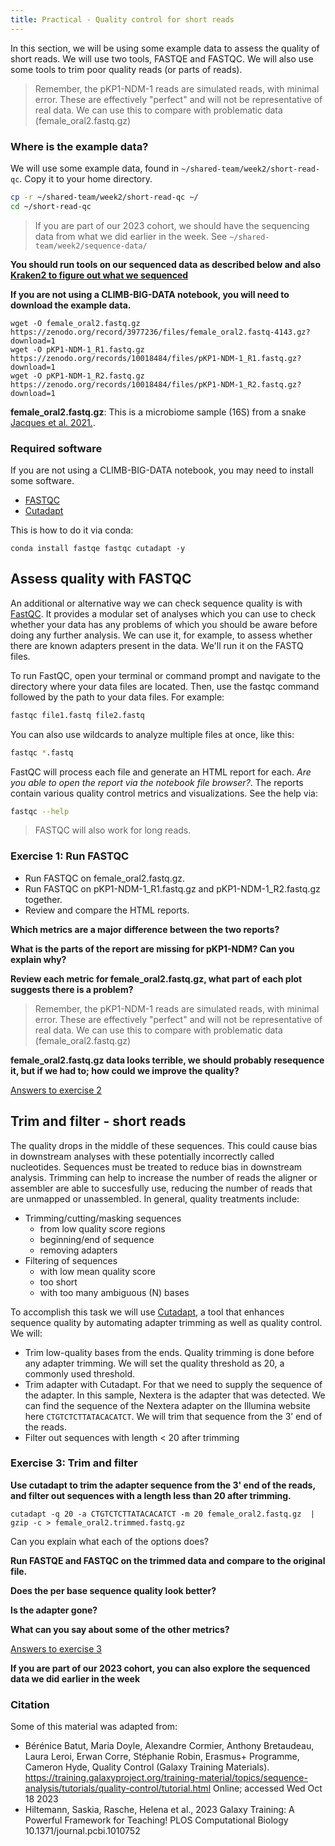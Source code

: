 ```yaml
---
title: Practical - Quality control for short reads
---
```


In this section, we will be using some example data to assess the quality of short reads. We will use two tools, FASTQE and FASTQC. We will also use some tools to trim poor quality reads (or parts of reads).

> Remember, the pKP1-NDM-1 reads are simulated reads, with minimal error. These are effectively "perfect" and will not be representative of real data. We can use this to compare with problematic data (female_oral2.fastq.gz)

### Where is the example data? 

We will use some example data, found in `~/shared-team/week2/short-read-qc`. Copy it to your home directory. 

```bash
cp -r ~/shared-team/week2/short-read-qc ~/
cd ~/short-read-qc
```

>If you are part of our 2023 cohort, we should have the sequencing data from what we did earlier in the week. See `~/shared-team/week2/sequence-data/`

**You should run tools on our sequenced data as described below and also [Kraken2 to figure out what we sequenced]({{site.baseurl}}/modules/sequencing/read-classification/)**

**If you are not using a CLIMB-BIG-DATA notebook, you will need to download the example data.**
```
wget -O female_oral2.fastq.gz https://zenodo.org/record/3977236/files/female_oral2.fastq-4143.gz?download=1
wget -O pKP1-NDM-1_R1.fastq.gz https://zenodo.org/records/10018484/files/pKP1-NDM-1_R1.fastq.gz?download=1
wget -O pKP1-NDM-1_R2.fastq.gz https://zenodo.org/records/10018484/files/pKP1-NDM-1_R2.fastq.gz?download=1
```

**female_oral2.fastq.gz**: This is a microbiome sample (16S) from a snake [Jacques et al. 2021.](https://qubeshub.org/community/groups/coursesource/publications?id=2727&v=1).

### Required software

If you are not using a CLIMB-BIG-DATA notebook, you may need to install some software. 

* [FASTQC](https://www.bioinformatics.babraham.ac.uk/projects/fastqc/)
* [Cutadapt](https://cutadapt.readthedocs.io/en/stable/)

This is how to do it via conda: 

```
conda install fastqe fastqc cutadapt -y
```

## Assess quality with FASTQC

An additional or alternative way we can check sequence quality is with [FastQC](https://www.bioinformatics.babraham.ac.uk/projects/fastqc/). It provides a modular set of analyses which you can use to check whether your data has any problems of which you should be aware before doing any further analysis. We can use it, for example, to assess whether there are known adapters present in the data. We'll run it on the FASTQ files.

To run FastQC, open your terminal or command prompt and navigate to the directory where your data files are located. Then, use the fastqc command followed by the path to your data files. For example:

```bash
fastqc file1.fastq file2.fastq
```

You can also use wildcards to analyze multiple files at once, like this:
```bash
fastqc *.fastq
```

FastQC will process each file and generate an HTML report for each. *Are you able to open the report via the notebook file browser?*.  The reports contain various quality control metrics and visualizations. See the help via:

```bash
fastqc --help 
```


> FASTQC will also work for long reads. 

### Exercise 1: Run FASTQC

* Run FASTQC on female_oral2.fastq.gz.
* Run FASTQC on pKP1-NDM-1_R1.fastq.gz and pKP1-NDM-1_R2.fastq.gz together.
* Review and compare the HTML reports.

**Which metrics are a major difference between the two reports?**

**What is the parts of the report are missing for pKP1-NDM? Can you explain why?**

**Review each metric for female_oral2.fastq.gz, what part of each plot suggests there is a problem?**

> Remember, the pKP1-NDM-1 reads are simulated reads, with minimal error. These are effectively "perfect" and will not be representative of real data. We can use this to compare with problematic data (female_oral2.fastq.gz)

**female_oral2.fastq.gz data looks terrible, we should probably resequence it, but if we had to; how could we improve the quality?**

[Answers to exercise 2](/exercise-answers/short-read-qc-answers)

## Trim and filter - short reads

The quality drops in the middle of these sequences. This could cause bias in downstream analyses with these potentially incorrectly called nucleotides. Sequences must be treated to reduce bias in downstream analysis. Trimming can help to increase the number of reads the aligner or assembler are able to succesfully use, reducing the number of reads that are unmapped or unassembled. In general, quality treatments include:

* Trimming/cutting/masking sequences
    * from low quality score regions
    * beginning/end of sequence
    * removing adapters
* Filtering of sequences
    * with low mean quality score
    * too short
    * with too many ambiguous (N) bases

To accomplish this task we will use [Cutadapt](https://journal.embnet.org/index.php/embnetjournal/article/view/200), a tool that enhances sequence quality by automating adapter trimming as well as quality control. We will:

* Trim low-quality bases from the ends. Quality trimming is done before any adapter trimming. We will set the quality threshold as 20, a commonly used threshold.
* Trim adapter with Cutadapt. For that we need to supply the sequence of the adapter. In this sample, Nextera is the adapter that was detected. We can find the sequence of the Nextera adapter on the Illumina website here `CTGTCTCTTATACACATCT`. We will trim that sequence from the 3’ end of the reads.
* Filter out sequences with length < 20 after trimming

### Exercise 3: Trim and filter

**Use cutadapt to trim the adapter sequence from the 3' end of the reads, and filter out sequences with a length less than 20 after trimming.**

```
cutadapt -q 20 -a CTGTCTCTTATACACATCT -m 20 female_oral2.fastq.gz  | gzip -c > female_oral2.trimmed.fastq.gz
```

Can you explain what each of the options does?

**Run FASTQE and FASTQC on the trimmed data and compare to the original file.**

**Does the per base sequence quality look better?**

**Is the adapter gone?**

**What can you say about some of the other metrics?**

[Answers to exercise 3](/exercise-answers/short-read-qc-answers2)

**If you are part of our 2023 cohort, you can also explore the sequenced data we did earlier in the week**


### Citation

Some of this material was adapted from:

* Bérénice Batut, Maria Doyle, Alexandre Cormier, Anthony Bretaudeau, Laura Leroi, Erwan Corre, Stéphanie Robin, Erasmus+ Programme, Cameron Hyde, Quality Control (Galaxy Training Materials). https://training.galaxyproject.org/training-material/topics/sequence-analysis/tutorials/quality-control/tutorial.html Online; accessed Wed Oct 18 2023
* Hiltemann, Saskia, Rasche, Helena et al., 2023 Galaxy Training: A Powerful Framework for Teaching! PLOS Computational Biology 10.1371/journal.pcbi.1010752

